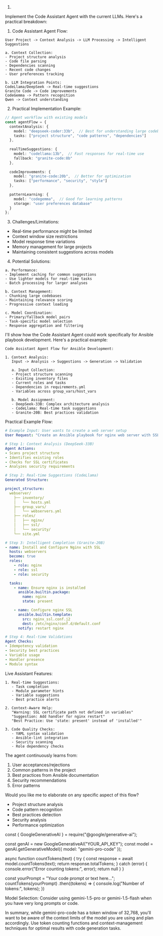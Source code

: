 1) 

Implement the Code Assistant Agent with the current LLMs. Here's a practical breakdown:

1. Code Assistant Agent Flow:
```plaintext
User Project -> Context Analysis -> LLM Processing -> Intelligent Suggestions

a. Context Collection:
- Project structure analysis
- Code file parsing
- Dependencies scanning
- Recent code changes
- User preferences tracking

b. LLM Integration Points:
CodeLlama/DeepSeek -> Real-time suggestions
Granite Code -> Code improvements
CodeGemma -> Pattern recognition
Qwen -> Context understanding
```

2. Practical Implementation Example:
```typescript
// Agent workflow with existing models
const agentFlow = {
  contextAnalysis: {
    model: "deepseek-coder:33b",  // Best for understanding large codebases
    tasks: ["project structure", "code patterns", "dependencies"]
  },
  
  realTimeSuggestions: {
    model: "codellama:13b",  // Fast responses for real-time use
    fallback: "granite-code:8b"
  },
  
  codeImprovements: {
    model: "granite-code:20b",  // Better for optimization
    tasks: ["performance", "security", "style"]
  },
  
  patternLearning: {
    model: "codegemma",  // Good for learning patterns
    storage: "user preferences database"
  }
};
```

3. Challenges/Limitations:
- Real-time performance might be limited
- Context window size restrictions
- Model response time variations
- Memory management for large projects
- Maintaining consistent suggestions across models

4. Potential Solutions:
```plaintext
a. Performance:
- Implement caching for common suggestions
- Use lighter models for real-time tasks
- Batch processing for larger analyses

b. Context Management:
- Chunking large codebases
- Maintaining relevance scoring
- Progressive context loading

c. Model Coordination:
- Primary/fallback model pairs
- Task-specific model selection
- Response aggregation and filtering
```




I'll show how the Code Assistant Agent could work specifically for Ansible playbook development. Here's a practical example:

```plaintext
Code Assistant Agent Flow for Ansible Development:

1. Context Analysis:
   Input -> Analysis -> Suggestions -> Generation -> Validation

   a. Input Collection:
   - Project structure scanning
   - Existing inventory files
   - Current roles and tasks
   - Dependencies in requirements.yml
   - Variables across group_vars/host_vars

   b. Model Assignment:
   - DeepSeek-33B: Complex architecture analysis
   - CodeLlama: Real-time task suggestions
   - Granite-20B: Best practices validation
```

Practical Example Flow:

```yaml
# Example Input: User wants to create a web server setup
User Request: "Create an Ansible playbook for nginx web server with SSL"

# Step 1: Context Analysis (DeepSeek-33B)
Agent Actions:
- Scans project structure
- Identifies existing roles
- Checks for SSL certificates
- Analyzes security requirements

# Step 2: Real-time Suggestions (CodeLlama)
Generated Structure:
```
```yaml
project_structure:
  webserver/
    ├── inventory/
    │   └── hosts.yml
    ├── group_vars/
    │   └── webservers.yml
    ├── roles/
    │   ├── nginx/
    │   ├── ssl/
    │   └── security/
    └── site.yml
```

```yaml
# Step 3: Intelligent Completion (Granite-20B)
- name: Install and Configure Nginx with SSL
  hosts: webservers
  become: true
  roles:
    - role: nginx
    - role: ssl
    - role: security

  tasks:
    - name: Ensure nginx is installed
      ansible.builtin.package:
        name: nginx
        state: present

    - name: Configure nginx SSL
      ansible.builtin.template:
        src: nginx_ssl.conf.j2
        dest: /etc/nginx/conf.d/default.conf
      notify: restart nginx

# Step 4: Real-time Validations
Agent Checks:
- Idempotency validation
- Security best practices
- Variable usage
- Handler presence
- Module syntax
```

Live Assistant Features:
```plaintext
1. Real-time Suggestions:
   - Task completion
   - Module parameter hints
   - Variable suggestions
   - Best practice alerts

2. Context-Aware Help:
   "Warning: SSL certificate path not defined in variables"
   "Suggestion: Add handler for nginx restart"
   "Best Practice: Use 'state: present' instead of 'installed'"

3. Code Quality Checks:
   - YAML syntax validation
   - Ansible-lint integration
   - Security scanning
   - Role dependency checks
```

The agent continuously learns from:
1. User acceptances/rejections
2. Common patterns in the project
3. Best practices from Ansible documentation
4. Security recommendations
5. Error patterns

Would you like me to elaborate on any specific aspect of this flow?

- Project structure analysis
- Code pattern recognition
- Best practices detection
- Security analysis
- Performance optimization





const { GoogleGenerativeAI } = require("@google/generative-ai");

const genAI = new GoogleGenerativeAI("YOUR_API_KEY");
const model = genAI.getGenerativeModel({ model: "gemini-pro-code" });

async function countTokens(text) {
  try {
      const response = await model.countTokens(text);
      return response.totalTokens;
  } catch (error) {
    console.error("Error counting tokens:", error);
    return null
  }
}

const yourPrompt = "Your code prompt or text here...";
countTokens(yourPrompt)
  .then((tokens) => {
      console.log("Number of tokens:", tokens);
  })


Model Selection: Consider using gemini-1.5-pro or gemini-1.5-flash when you have very long prompts or code.

In summary, while gemini-pro-code has a token window of 32,768, you'll want to be aware of the context limits of the model you are using and plan accordingly. Use token counting functions and context-management techniques for optimal results with code generation tasks.